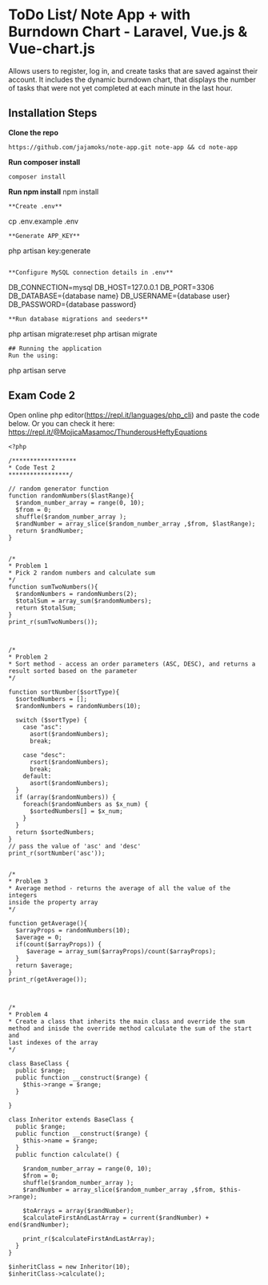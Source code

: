 # ToDo List/ Note App + with Burndown Chart - Laravel, Vue.js & Vue-chart.js
Allows users to register, log in, and create tasks that are saved against their account. It includes the dynamic burndown chart, that displays the number of tasks that were not yet completed at each minute in the last hour.
## Installation Steps
**Clone the repo**
```
https://github.com/jajamoks/note-app.git note-app && cd note-app
```
**Run composer install**
```
composer install
```
**Run npm install**
npm install
```
**Create .env**
```
cp .env.example .env
```
**Generate APP_KEY**
```
php artisan key:generate
```

**Configure MySQL connection details in .env**
```
DB_CONNECTION=mysql
DB_HOST=127.0.0.1
DB_PORT=3306
DB_DATABASE={database name}
DB_USERNAME={database user}
DB_PASSWORD={database password}
```
**Run database migrations and seeders**
```
php artisan migrate:reset
php artisan migrate
```
## Running the application
Run the using:
```
php artisan serve


## Exam Code 2

Open online php editor(https://repl.it/languages/php_cli) and paste the code below. Or you can check it here: https://repl.it/@MojicaMasamoc/ThunderousHeftyEquations
```
<?php

/****************** 
* Code Test 2
*****************/

// random generator function
function randomNumbers($lastRange){
  $random_number_array = range(0, 10);
  $from = 0;
  shuffle($random_number_array );
  $randNumber = array_slice($random_number_array ,$from, $lastRange);
  return $randNumber;
}


/* 
* Problem 1
* Pick 2 random numbers and calculate sum
*/
function sumTwoNumbers(){
  $randomNumbers = randomNumbers(2);
  $totalSum = array_sum($randomNumbers);
  return $totalSum;
}
print_r(sumTwoNumbers());



/* 
* Problem 2
* Sort method - access an order parameters (ASC, DESC), and returns a
result sorted based on the parameter
*/

function sortNumber($sortType){
  $sortedNumbers = [];
  $randomNumbers = randomNumbers(10);

  switch ($sortType) {
    case "asc":
      asort($randomNumbers);
      break;

    case "desc":
      rsort($randomNumbers);
      break;
    default:
      asort($randomNumbers);
  }
  if (array($randomNumbers)) {
    foreach($randomNumbers as $x_num) {
      $sortedNumbers[] = $x_num;
    }
  }
  return $sortedNumbers;
}
// pass the value of 'asc' and 'desc'
print_r(sortNumber('asc'));


/* 
* Problem 3
* Average method - returns the average of all the value of the integers
inside the property array
*/

function getAverage(){
  $arrayProps = randomNumbers(10);
  $average = 0;
  if(count($arrayProps)) {
     $average = array_sum($arrayProps)/count($arrayProps);
  }
  return $average;
}
print_r(getAverage());



/* 
* Problem 4
* Create a class that inherits the main class and override the sum
method and inisde the override method calculate the sum of the start and
last indexes of the array
*/

class BaseClass {
  public $range;
  public function __construct($range) {
    $this->range = $range;
  }

}

class Inheritor extends BaseClass {
  public $range;
  public function __construct($range) {
    $this->name = $range;
  }
  public function calculate() {

    $random_number_array = range(0, 10);
    $from = 0;
    shuffle($random_number_array );
    $randNumber = array_slice($random_number_array ,$from, $this->range);

    $toArrays = array($randNumber);
    $calculateFirstAndLastArray = current($randNumber) + end($randNumber);

    print_r($calculateFirstAndLastArray);
  }
}

$inheritClass = new Inheritor(10);
$inheritClass->calculate();





